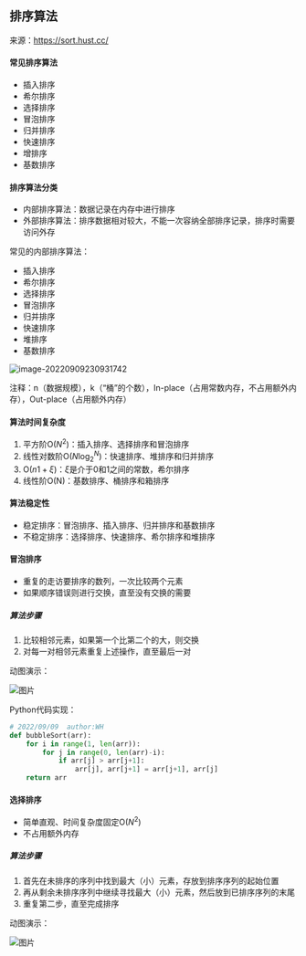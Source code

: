 ## 排序算法

来源：https://sort.hust.cc/

#### 常见排序算法 

- 插入排序
- 希尔排序
- 选择排序
- 冒泡排序
- 归并排序
- 快速排序
- 增排序
- 基数排序

#### 排序算法分类

- 内部排序算法：数据记录在内存中进行排序
- 外部排序算法：排序数据相对较大，不能一次容纳全部排序记录，排序时需要访问外存

常见的内部排序算法：

- 插入排序
- 希尔排序
- 选择排序
- 冒泡排序
- 归并排序
- 快速排序
- 堆排序
- 基数排序

![image-20220909230931742](https://gitee.com/sirwenhao/images/raw/master/image-20220909230931742.png)

注释：n（数据规模），k（“桶”的个数），In-place（占用常数内存，不占用额外内存），Out-place（占用额外内存）

#### 算法时间复杂度

1. 平方阶O($N^2$)：插入排序、选择排序和冒泡排序
2. 线性对数阶O($N\log_2^N$)：快速排序、堆排序和归并排序
3. O($n1+\xi$)：$\xi$是介于0和1之间的常数，希尔排序
4. 线性阶O(N)：基数排序、桶排序和箱排序

#### 算法稳定性

- 稳定排序：冒泡排序、插入排序、归并排序和基数排序
- 不稳定排序：选择排序、快速排序、希尔排序和堆排序

#### 冒泡排序

- 重复的走访要排序的数列，一次比较两个元素
- 如果顺序错误则进行交换，直至没有交换的需要

##### 算法步骤

1. 比较相邻元素，如果第一个比第二个的大，则交换
2. 对每一对相邻元素重复上述操作，直至最后一对

动图演示：

![图片](https://mmbiz.qpic.cn/mmbiz_gif/gPtPSmYD36icQUAWgkUI4rc6ss1VauypLOnkZr6sTCxbFluJnLicV3u28QZGeBqNvJwvQMCCdEsrP2TAyoQULHZQ/640?wx_fmt=gif&wxfrom=5&wx_lazy=1&random=0.30619720712754006)

Python代码实现：

```python
# 2022/09/09  author:WH
def bubbleSort(arr):
    for i in range(1, len(arr)):
        for j in range(0, len(arr)-i):
            if arr[j] > arr[j+1]:
                arr[j], arr[j+1] = arr[j+1], arr[j]
    return arr
```

#### 选择排序

- 简单直观、时间复杂度固定O($N^2$)
- 不占用额外内存

##### 算法步骤

1. 首先在未排序的序列中找到最大（小）元素，存放到排序序列的起始位置
2. 再从剩余未排序序列中继续寻找最大（小）元素，然后放到已排序序列的末尾
3. 重复第二步，直至完成排序

动图演示：

![图片](https://mmbiz.qpic.cn/mmbiz_gif/gPtPSmYD36icQUAWgkUI4rc6ss1VauypLQguJAY0ib6HW2cUZYOEibYkcaJTiaweET6kGOeZAaUZgRbdwm6SMBEhkw/640?wx_fmt=gif&wxfrom=5&wx_lazy=1&random=0.9431512554668975)